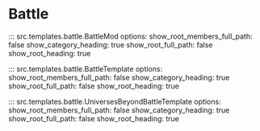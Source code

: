 # Battle

::: src.templates.battle.BattleMod
    options:
        show_root_members_full_path: false
        show_category_heading: true
        show_root_full_path: false
        show_root_heading: true

::: src.templates.battle.BattleTemplate
    options:
        show_root_members_full_path: false
        show_category_heading: true
        show_root_full_path: false
        show_root_heading: true

::: src.templates.battle.UniversesBeyondBattleTemplate
    options:
        show_root_members_full_path: false
        show_category_heading: true
        show_root_full_path: false
        show_root_heading: true
